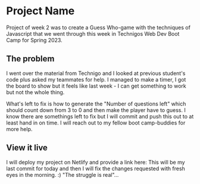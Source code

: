 # Project Name

Project of week 2 was to create a Guess Who-game with the techniques of Javascript that we went through this week in Technigos Web Dev Boot Camp for Spring 2023.

## The problem

I went over the material from Technigo and I looked at previous student's code plus asked my teammates for help.
I managed to make a timer, I got the board to show but it feels like last week - I can get something to work but not the whole thing.

What's left to fix is how to generate the "Number of questions left" which should count down from 3 to 0 and then make the player have to guess.
I know there are somethings left to fix but I will commit and push this out to at least hand in on time.
I will reach out to my fellow boot camp-buddies for more help.

## View it live

I will deploy my project on Netlify and provide a link here:
This will be my last commit for today and then I will fix the changes requested with fresh eyes in the morning. :)
"The struggle is real"...
